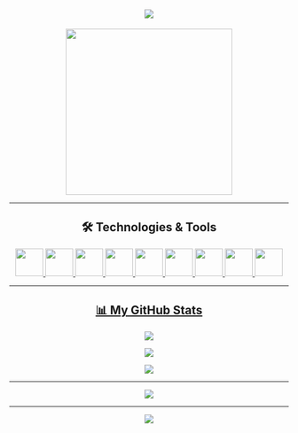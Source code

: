 <h1 align="center">
 <img src="https://readme-typing-svg.herokuapp.com?size=30&color=FFFFFF&background=2E3440&center=true&vCenter=true&width=1000&height=100&lines=Hello+there+%F0%9F%91%8B%2C+I'm+Hafiz!">
</h1>

<p align="center">
 <img src="https://media2.giphy.com/media/qgQUggAC3Pfv687qPC/giphy.gif?cid=ecf05e47q641khfg91am7sfydtn4rcbgvpi9xspkkm6rotxx&rid=giphy.gif&ct=g" width="300">
</p>

<hr>

<h2 align="center"> 🛠️ Technologies & Tools </h2>

<p align="center">
 <a href="https://www.python.org/"><img src="https://github.com/hafiz-muhammad/hafiz-muhammad/blob/main/png-files/Python.png" height="50">
 <a href="https://getfedora.org/"><img src="https://github.com/hafiz-muhammad/hafiz-muhammad/blob/main/png-files/Fedora.png" height="50">
 <a href="https://www.raspberrypi.org/"><img src="https://github.com/hafiz-muhammad/hafiz-muhammad/blob/main/png-files/Raspberry-Pi.png" height="50">
 <a href="https://www.linuxfoundation.org/"><img src="https://github.com/hafiz-muhammad/hafiz-muhammad/blob/main/png-files/Tux.png" height="50">
 <a href="https://help.gnome.org/users/gnome-terminal/stable/"><img src="https://github.com/hafiz-muhammad/hafiz-muhammad/blob/main/png-files/GNOME-Terminal.png" height="50">
 <a href="https://github.com/"><img src="https://github.com/hafiz-muhammad/hafiz-muhammad/blob/main/png-files/Octocat.png" height="50">
 <a href="https://www.mozilla.org/en-US/firefox/new/"><img src="https://github.com/hafiz-muhammad/hafiz-muhammad/blob/main/png-files/Firefox.png" height="50">
 <a href="https://brave.com/"><img src="https://github.com/hafiz-muhammad/hafiz-muhammad/blob/main/png-files/Brave.png" height="50">
 <a href="https://vscodium.com/"><img src="https://github.com/hafiz-muhammad/hafiz-muhammad/blob/main/png-files/VSCodium.png" height="50">
</p>

<hr>
  
<h2 align="center"> 📊 My GitHub Stats </h2>

<p align="center">
 <img src="https://github-readme-stats.vercel.app/api/top-langs/?username=hafiz-muhammad&layout=compact&theme=nord">
</p>
 
<p align="center">
 <img src="https://github-readme-streak-stats.herokuapp.com?user=hafiz-muhammad&theme=nord">
</p>

<p align="center">
 <img src="https://activity-graph.herokuapp.com/graph?username=hafiz-muhammad&theme=nord">
</p>

<hr>

<p align="center">
  <img src="https://github.com/hafiz-muhammad/hafiz-muhammad/blob/main/svg-files/github-contribution-grid-snake.svg">
</p>

<hr>

<div align="center">
  <img src="https://komarev.com/ghpvc/?username=hafiz-muhammad&label=Profile+views&color=blue">
</div>  
